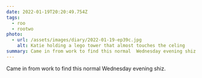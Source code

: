 ```yaml
---
date: 2022-01-19T20:20:49.754Z
tags:
  - roo
  - rootwo
photo:
  - url: /assets/images/diary/2022-01-19-ep39c.jpg
    alt: Katie holding a lego tower that almost touches the celing
summary: Came in from work to find this normal  Wednesday evening shiz.
---
```

Came in from work to find this normal  Wednesday evening shiz. 
